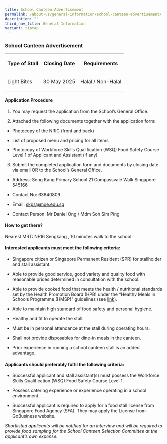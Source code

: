 ```yaml
---
title: School Canteen Advertisement
permalink: /about-us/general-information/school-canteen-advertisement/
description: ""
third_nav_title: General Information
variant: tiptap
---
```

<h3><strong>School Canteen Advertisement</strong></h3>
<table style="minWidth: 75px">
<colgroup>
<col>
<col>
<col>
</colgroup>
<tbody>
<tr>
<th rowspan="1" colspan="1">
<p>Type of Stall</p>
</th>
<th rowspan="1" colspan="1">
<p>Closing Date</p>
</th>
<th rowspan="1" colspan="1">
<p>Requirements</p>
</th>
</tr>
<tr>
<td rowspan="1" colspan="1">
<p>Light Bites</p>
</td>
<td rowspan="1" colspan="1">
<p>30 May 2025</p>
</td>
<td rowspan="1" colspan="1">
<p>Halal / Non-Halal</p>
</td>
</tr>
</tbody>
</table>
<h4><strong>Application Procedure</strong></h4>
<ol>
<li>
<p>You may request the application from the School’s General Office.
<br>
</p>
</li>
<li>
<p>Attached the following documents together with the application form:</p>
</li>
</ol>
<ul data-tight="true" class="tight">
<li>
<p>Photocopy of the NRIC (front and back)</p>
</li>
<li>
<p>List of proposed menu and pricing for all items</p>
</li>
<li>
<p>Photocopy of Workforce Skills Qualification (WSQ) Food Safety Course Level
1 of Applicant and Assistant (if any)</p>
</li>
</ul>
<ol start="3" data-tight="true" class="tight">
<li>
<p>Submit the completed application form and documents by closing date via
email OR to the School’s General Office.</p>
</li>
</ol>
<ul data-tight="true" class="tight">
<li>
<p>Address: Seng Kang Primary School 21 Compassvale Walk Singapore 545166</p>
</li>
<li>
<p>Contact No: 63840809</p>
</li>
<li>
<p>Email: <a href="mailto:skps@moe.edu.sg" rel="noopener noreferrer nofollow" target="_blank">skps@moe.edu.sg</a>
</p>
</li>
<li>
<p>Contact Person: Mr Daniel Ong / Mdm Soh Sim Ping</p>
</li>
</ul>
<h4><strong>How to get there?</strong></h4>
<p>Nearest MRT: NE16 Sengkang , 10 minutes walk to the school</p>
<h4><strong>Interested applicants must meet the following criteria:</strong></h4>
<ul data-tight="true" class="tight">
<li>
<p>Singapore citizen or Singapore Permanent Resident (SPR) for stallholder
and stall assistant.</p>
</li>
<li>
<p>Able to provide good service, good variety and quality food with reasonable
prices determined in consultation with the school.</p>
</li>
<li>
<p>Able to provide cooked food that meets the health / nutritional standards
set by the Health Promotion Board (HPB) under the “Healthy Meals in Schools
Programme (HMSP)” guidelines (see <a href="https://www.hpb.gov.sg/schools/school-programmes/healthy-meals-in-schools-programme" rel="noopener noreferrer nofollow" target="_blank">link</a>).</p>
</li>
<li>
<p>Able to maintain high standard of food safety and personal hygiene.</p>
</li>
<li>
<p>Healthy and fit to operate the stall.</p>
</li>
<li>
<p>Must be in personal attendance at the stall during operating hours.</p>
</li>
<li>
<p>Shall not provide disposables for dine-in meals in the canteen.</p>
</li>
<li>
<p>Prior experience in running a school canteen stall is an added advantage.</p>
</li>
</ul>
<h4><strong>Applicants should preferably fulfil the following criteria:</strong></h4>
<ul data-tight="true" class="tight">
<li>
<p>Successful applicant and stall assistant(s) must possess the Workforce
Skills Qualification (WSQ) Food Safety Course Level 1.</p>
</li>
<li>
<p>Possess catering experience or experience operating in a school environment.</p>
</li>
<li>
<p>Successful applicant is required to apply for a food stall license from
Singapore Food Agency (SFA). They may apply the License from GoBusiness
website.</p>
</li>
</ul>
<p><em>Shortlisted applicants will be notified for an interview and will be required to provide food sampling for the School Canteen Selection Committee at the applicant’s own expense.</em>
</p>